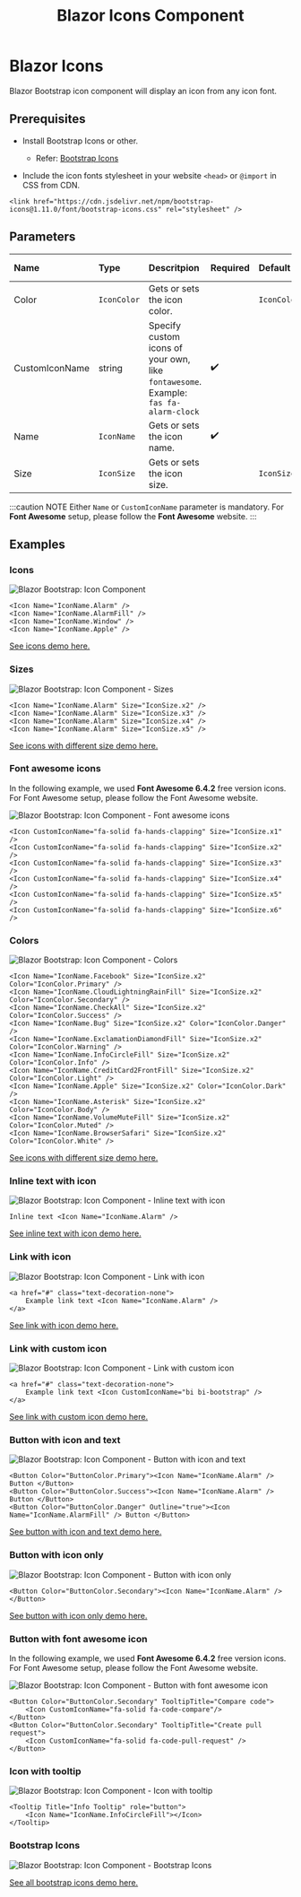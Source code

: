 ﻿---
title: Blazor Icons Component
description: Use Blazor Bootstrap tooltip component to add custom tooltips to your web pages.
image: https://i.imgur.com/8HcjpiK.png

sidebar_label: Icons
sidebar_position: 1
---

# Blazor Icons

Blazor Bootstrap icon component will display an icon from any icon font.

## Prerequisites

- Install Bootstrap Icons or other.
  - Refer: [Bootstrap Icons](https://icons.getbootstrap.com/)

- Include the icon fonts stylesheet in your website `<head>` or `@import` in CSS from CDN.
```
<link href="https://cdn.jsdelivr.net/npm/bootstrap-icons@1.11.0/font/bootstrap-icons.css" rel="stylesheet" />
```

## Parameters

| Name | Type | Descritpion | Required | Default | Added Version |
|:--|:--|:--|:--|:--|:--|
| Color | `IconColor` | Gets or sets the icon color. | | `IconColor.None` | 1.9.0 |
| CustomIconName | string | Specify custom icons of your own, like `fontawesome`. Example: `fas fa-alarm-clock` | ✔️ | | 1.0.0 |
| Name | `IconName` | Gets or sets the icon name. | ✔️ | | 1.0.0 |
| Size | `IconSize` | Gets or sets the icon size. | | `IconSize.None` | 1.0.0 |

:::caution NOTE
Either `Name` or `CustomIconName` parameter is mandatory. For **Font Awesome** setup, please follow the **Font Awesome** website.
:::

## Examples

### Icons

<img src="https://i.imgur.com/WClg4kQ.jpg" alt="Blazor Bootstrap: Icon Component" />

```cshtml {} showLineNumbers
<Icon Name="IconName.Alarm" />
<Icon Name="IconName.AlarmFill" />
<Icon Name="IconName.Window" />
<Icon Name="IconName.Apple" />
```
[See icons demo here.](https://demos.blazorbootstrap.com/icons#examples)

### Sizes

<img src="https://i.imgur.com/ko7c6k3.jpg" alt="Blazor Bootstrap: Icon Component - Sizes" />

```cshtml {} showLineNumbers
<Icon Name="IconName.Alarm" Size="IconSize.x2" />
<Icon Name="IconName.Alarm" Size="IconSize.x3" />
<Icon Name="IconName.Alarm" Size="IconSize.x4" />
<Icon Name="IconName.Alarm" Size="IconSize.x5" />
```
[See icons with different size demo here.](https://demos.blazorbootstrap.com/icons#sizes)

### Font awesome icons

In the following example, we used **Font Awesome 6.4.2** free version icons. For Font Awesome setup, please follow the Font Awesome website.

<img src="https://i.imgur.com/aUuJE34.png" alt="Blazor Bootstrap: Icon Component - Font awesome icons" />

```cshtml {} showLineNumbers
<Icon CustomIconName="fa-solid fa-hands-clapping" Size="IconSize.x1" />
<Icon CustomIconName="fa-solid fa-hands-clapping" Size="IconSize.x2" />
<Icon CustomIconName="fa-solid fa-hands-clapping" Size="IconSize.x3" />
<Icon CustomIconName="fa-solid fa-hands-clapping" Size="IconSize.x4" />
<Icon CustomIconName="fa-solid fa-hands-clapping" Size="IconSize.x5" />
<Icon CustomIconName="fa-solid fa-hands-clapping" Size="IconSize.x6" />
```

### Colors

<img src="https://i.imgur.com/pUutAt8.png" alt="Blazor Bootstrap: Icon Component - Colors" />

```cshtml {} showLineNumbers
<Icon Name="IconName.Facebook" Size="IconSize.x2" Color="IconColor.Primary" />
<Icon Name="IconName.CloudLightningRainFill" Size="IconSize.x2" Color="IconColor.Secondary" />
<Icon Name="IconName.CheckAll" Size="IconSize.x2" Color="IconColor.Success" />
<Icon Name="IconName.Bug" Size="IconSize.x2" Color="IconColor.Danger" />
<Icon Name="IconName.ExclamationDiamondFill" Size="IconSize.x2" Color="IconColor.Warning" />
<Icon Name="IconName.InfoCircleFill" Size="IconSize.x2" Color="IconColor.Info" />
<Icon Name="IconName.CreditCard2FrontFill" Size="IconSize.x2" Color="IconColor.Light" />
<Icon Name="IconName.Apple" Size="IconSize.x2" Color="IconColor.Dark" />
<Icon Name="IconName.Asterisk" Size="IconSize.x2" Color="IconColor.Body" />
<Icon Name="IconName.VolumeMuteFill" Size="IconSize.x2" Color="IconColor.Muted" />
<Icon Name="IconName.BrowserSafari" Size="IconSize.x2" Color="IconColor.White" />
```
[See icons with different size demo here.](https://demos.blazorbootstrap.com/icons#colors)

### Inline text with icon

<img src="https://i.imgur.com/eNKFAKg.jpg" alt="Blazor Bootstrap: Icon Component - Inline text with icon" />

```cshtml {} showLineNumbers
Inline text <Icon Name="IconName.Alarm" />
```
[See inline text with icon demo here.](https://demos.blazorbootstrap.com/icons#inline-text-with-icon)

### Link with icon

<img src="https://i.imgur.com/pDpv29z.jpg" alt="Blazor Bootstrap: Icon Component - Link with icon" />

```cshtml {} showLineNumbers
<a href="#" class="text-decoration-none">
    Example link text <Icon Name="IconName.Alarm" />
</a>
```
[See link with icon demo here.](https://demos.blazorbootstrap.com/icons#link-with-icon)

### Link with custom icon

<img src="https://i.imgur.com/KNFvgiS.jpg" alt="Blazor Bootstrap: Icon Component - Link with custom icon" />

```cshtml {} showLineNumbers
<a href="#" class="text-decoration-none">
    Example link text <Icon CustomIconName="bi bi-bootstrap" />
</a>
```
[See link with custom icon demo here.](https://demos.blazorbootstrap.com/icons#link-with-custom-icon)

### Button with icon and text

<img src="https://i.imgur.com/Pkzbm1Q.jpg" alt="Blazor Bootstrap: Icon Component - Button with icon and text" />

```cshtml {} showLineNumbers
<Button Color="ButtonColor.Primary"><Icon Name="IconName.Alarm" /> Button </Button>
<Button Color="ButtonColor.Success"><Icon Name="IconName.Alarm" /> Button </Button>
<Button Color="ButtonColor.Danger" Outline="true"><Icon Name="IconName.AlarmFill" /> Button </Button>
```
[See button with icon and text demo here.](https://demos.blazorbootstrap.com/icons#button-with-icon-and-text)

### Button with icon only

<img src="https://i.imgur.com/3WClQmS.jpg" alt="Blazor Bootstrap: Icon Component - Button with icon only" />

```cshtml {} showLineNumbers
<Button Color="ButtonColor.Secondary"><Icon Name="IconName.Alarm" /></Button>
```
[See button with icon only demo here.](https://demos.blazorbootstrap.com/icons#button-with-icon-only)

### Button with font awesome icon

In the following example, we used **Font Awesome 6.4.2** free version icons. For Font Awesome setup, please follow the Font Awesome website.

<img src="https://i.imgur.com/GWppafv.png" alt="Blazor Bootstrap: Icon Component - Button with font awesome icon" />

```cshtml {} showLineNumbers
<Button Color="ButtonColor.Secondary" TooltipTitle="Compare code">
    <Icon CustomIconName="fa-solid fa-code-compare"/>
</Button>
<Button Color="ButtonColor.Secondary" TooltipTitle="Create pull request">
    <Icon CustomIconName="fa-solid fa-code-pull-request" />
</Button>
```

### Icon with tooltip

<img src="https://i.imgur.com/OwfxRXn.png" alt="Blazor Bootstrap: Icon Component - Icon with tooltip" />

```cshtml {} showLineNumbers
<Tooltip Title="Info Tooltip" role="button">
    <Icon Name="IconName.InfoCircleFill"></Icon>
</Tooltip>
```

### Bootstrap Icons

<img src="https://i.imgur.com/8HcjpiK.png" alt="Blazor Bootstrap: Icon Component - Bootstrap Icons" />

[See all bootstrap icons demo here.](https://demos.blazorbootstrap.com/icons#bootstrap-icons)